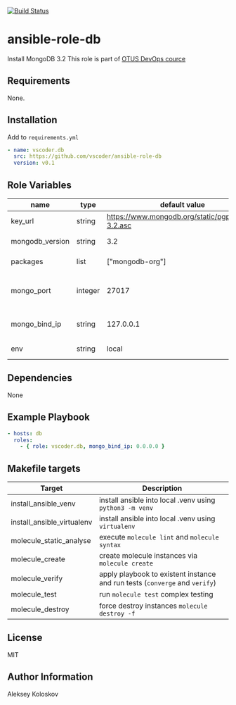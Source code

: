 [![Build Status](https://travis-ci.org/vscoder/ansible-role-db.svg?branch=master)](https://travis-ci.org/vscoder/ansible-role-db)

ansible-role-db
====================

Install MongoDB 3.2
This role is part of [OTUS DevOps cource](https://otus.ru/lessons/devops-praktiki-i-instrumenty)

Requirements
------------

None.

Installation
------------

Add to `requirements.yml`
```yaml
- name: vscoder.db
  src: https://github.com/vscoder/ansible-role-db
  version: v0.1
```

Role Variables
--------------

| name            | type    | default value                                     | description                           |
| --------------- | ------- | ------------------------------------------------- | ------------------------------------- |
| key_url         | string  | https://www.mongodb.org/static/pgp/server-3.2.asc | URL of apt key file                   |
| mongodb_version | string  | 3.2                                               | MongoDB version                       |
| packages        | list    | ["mongodb-org"]                                   | packages to install                   |
| mongo_port      | integer | 27017                                             | mongod service listen tcp port number |
| mongo_bind_ip   | string  | 127.0.0.1                                         | mongod service listen ip              |
| env             | string  | local                                             | environment name                      |


Dependencies
------------

None

Example Playbook
----------------
```yaml
- hosts: db
  roles:
    - { role: vscoder.db, mongo_bind_ip: 0.0.0.0 }
```

Makefile targets
----------------

| Target                     | Description                                                                 |
| -------------------------- | --------------------------------------------------------------------------- |
| install_ansible_venv       | install ansible into local .venv using `python3 -m venv`                    |
| install_ansible_virtualenv | install ansible into local .venv using `virtualenv`                         |
| molecule_static_analyse    | execute `molecule lint` and `molecule syntax`                               |
| molecule_create            | create molecule instances via `molecule create`                             |
| molecule_verify            | apply playbook to existent instance and run tests (`converge` and `verify`) |
| molecule_test              | run `molecule test` complex testing                                         |
| molecule_destroy           | force destroy instances `molecule destroy -f`                               |

License
-------

MIT

Author Information
------------------

Aleksey Koloskov

